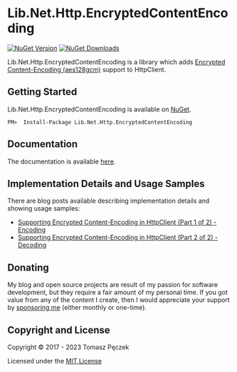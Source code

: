 # Lib.Net.Http.EncryptedContentEncoding
[![NuGet Version](https://img.shields.io/nuget/v/Lib.Net.Http.EncryptedContentEncoding?label=Lib.Net.Http.EncryptedContentEncoding&logo=nuget)](https://www.nuget.org/packages/Lib.Net.Http.EncryptedContentEncoding)
[![NuGet Downloads](https://img.shields.io/nuget/dt/Lib.Net.Http.EncryptedContentEncoding?label=⭳)](https://www.nuget.org/packages/Lib.Net.Http.EncryptedContentEncoding)

Lib.Net.Http.EncryptedContentEncoding is a library which adds [Encrypted Content-Encoding (aes128gcm)](https://tools.ietf.org/html/rfc8188) support to HttpClient.

## Getting Started

Lib.Net.Http.EncryptedContentEncoding is available on [NuGet](https://www.nuget.org/packages/Lib.Net.Http.EncryptedContentEncoding/).

```
PM>  Install-Package Lib.Net.Http.EncryptedContentEncoding
```

## Documentation

The documentation is available [here](https://tpeczek.github.io/Lib.Net.Http.EncryptedContentEncoding/).

## Implementation Details and Usage Samples

There are blog posts available describing implementation details and showing usage samples:

- [Supporting Encrypted Content-Encoding in HttpClient (Part 1 of 2) - Encoding](https://tpeczek.com/2017/02/supporting-encrypted-content-encoding.html)
- [Supporting Encrypted Content-Encoding in HttpClient (Part 2 of 2) - Decoding](https://tpeczek.com/2017/03/supporting-encrypted-content-encoding.html)

## Donating

My blog and open source projects are result of my passion for software development, but they require a fair amount of my personal time. If you got value from any of the content I create, then I would appreciate your support by [sponsoring me](https://github.com/sponsors/tpeczek) (either monthly or one-time).

## Copyright and License

Copyright © 2017 - 2023 Tomasz Pęczek

Licensed under the [MIT License](https://github.com/tpeczek/Lib.Net.Http.EncryptedContentEncoding/blob/master/LICENSE.md)
